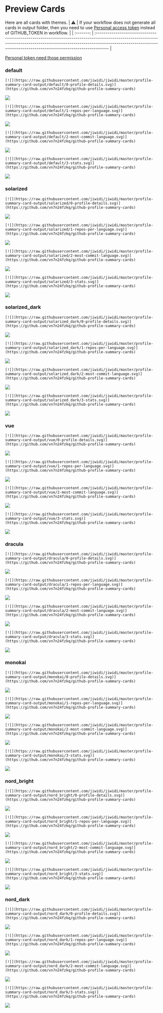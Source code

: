 
# Preview Cards

Here are all cards with themes.
| :warning: | If your workflow does not generate all cards in output folder, then you need to use [Personal access token](https://docs.github.com/en/actions/configuring-and-managing-workflows/creating-and-storing-encrypted-secrets) instead of GITHUB_TOKEN in workflow. |
| :-------: | :------------------------------------------------------------------------------------------------------------------------------------------------------------------------------------------------------------------------------------------------ |

[Personal token need those permission](https://github.com/vn7n24fzkq/github-profile-summary-cards/wiki/Personal-access-token-permissions)


### default


```
[![](https://raw.githubusercontent.com/jiwidi/jiwidi/master/profile-summary-card-output/default/0-profile-details.svg)](https://github.com/vn7n24fzkq/github-profile-summary-cards)
```
![](https://raw.githubusercontent.com/jiwidi/jiwidi/master/profile-summary-card-output/default/0-profile-details.svg)


```
[![](https://raw.githubusercontent.com/jiwidi/jiwidi/master/profile-summary-card-output/default/1-repos-per-language.svg)](https://github.com/vn7n24fzkq/github-profile-summary-cards)
```
![](https://raw.githubusercontent.com/jiwidi/jiwidi/master/profile-summary-card-output/default/1-repos-per-language.svg)


```
[![](https://raw.githubusercontent.com/jiwidi/jiwidi/master/profile-summary-card-output/default/2-most-commit-language.svg)](https://github.com/vn7n24fzkq/github-profile-summary-cards)
```
![](https://raw.githubusercontent.com/jiwidi/jiwidi/master/profile-summary-card-output/default/2-most-commit-language.svg)


```
[![](https://raw.githubusercontent.com/jiwidi/jiwidi/master/profile-summary-card-output/default/3-stats.svg)](https://github.com/vn7n24fzkq/github-profile-summary-cards)
```
![](https://raw.githubusercontent.com/jiwidi/jiwidi/master/profile-summary-card-output/default/3-stats.svg)


### solarized


```
[![](https://raw.githubusercontent.com/jiwidi/jiwidi/master/profile-summary-card-output/solarized/0-profile-details.svg)](https://github.com/vn7n24fzkq/github-profile-summary-cards)
```
![](https://raw.githubusercontent.com/jiwidi/jiwidi/master/profile-summary-card-output/solarized/0-profile-details.svg)


```
[![](https://raw.githubusercontent.com/jiwidi/jiwidi/master/profile-summary-card-output/solarized/1-repos-per-language.svg)](https://github.com/vn7n24fzkq/github-profile-summary-cards)
```
![](https://raw.githubusercontent.com/jiwidi/jiwidi/master/profile-summary-card-output/solarized/1-repos-per-language.svg)


```
[![](https://raw.githubusercontent.com/jiwidi/jiwidi/master/profile-summary-card-output/solarized/2-most-commit-language.svg)](https://github.com/vn7n24fzkq/github-profile-summary-cards)
```
![](https://raw.githubusercontent.com/jiwidi/jiwidi/master/profile-summary-card-output/solarized/2-most-commit-language.svg)


```
[![](https://raw.githubusercontent.com/jiwidi/jiwidi/master/profile-summary-card-output/solarized/3-stats.svg)](https://github.com/vn7n24fzkq/github-profile-summary-cards)
```
![](https://raw.githubusercontent.com/jiwidi/jiwidi/master/profile-summary-card-output/solarized/3-stats.svg)


### solarized_dark


```
[![](https://raw.githubusercontent.com/jiwidi/jiwidi/master/profile-summary-card-output/solarized_dark/0-profile-details.svg)](https://github.com/vn7n24fzkq/github-profile-summary-cards)
```
![](https://raw.githubusercontent.com/jiwidi/jiwidi/master/profile-summary-card-output/solarized_dark/0-profile-details.svg)


```
[![](https://raw.githubusercontent.com/jiwidi/jiwidi/master/profile-summary-card-output/solarized_dark/1-repos-per-language.svg)](https://github.com/vn7n24fzkq/github-profile-summary-cards)
```
![](https://raw.githubusercontent.com/jiwidi/jiwidi/master/profile-summary-card-output/solarized_dark/1-repos-per-language.svg)


```
[![](https://raw.githubusercontent.com/jiwidi/jiwidi/master/profile-summary-card-output/solarized_dark/2-most-commit-language.svg)](https://github.com/vn7n24fzkq/github-profile-summary-cards)
```
![](https://raw.githubusercontent.com/jiwidi/jiwidi/master/profile-summary-card-output/solarized_dark/2-most-commit-language.svg)


```
[![](https://raw.githubusercontent.com/jiwidi/jiwidi/master/profile-summary-card-output/solarized_dark/3-stats.svg)](https://github.com/vn7n24fzkq/github-profile-summary-cards)
```
![](https://raw.githubusercontent.com/jiwidi/jiwidi/master/profile-summary-card-output/solarized_dark/3-stats.svg)


### vue


```
[![](https://raw.githubusercontent.com/jiwidi/jiwidi/master/profile-summary-card-output/vue/0-profile-details.svg)](https://github.com/vn7n24fzkq/github-profile-summary-cards)
```
![](https://raw.githubusercontent.com/jiwidi/jiwidi/master/profile-summary-card-output/vue/0-profile-details.svg)


```
[![](https://raw.githubusercontent.com/jiwidi/jiwidi/master/profile-summary-card-output/vue/1-repos-per-language.svg)](https://github.com/vn7n24fzkq/github-profile-summary-cards)
```
![](https://raw.githubusercontent.com/jiwidi/jiwidi/master/profile-summary-card-output/vue/1-repos-per-language.svg)


```
[![](https://raw.githubusercontent.com/jiwidi/jiwidi/master/profile-summary-card-output/vue/2-most-commit-language.svg)](https://github.com/vn7n24fzkq/github-profile-summary-cards)
```
![](https://raw.githubusercontent.com/jiwidi/jiwidi/master/profile-summary-card-output/vue/2-most-commit-language.svg)


```
[![](https://raw.githubusercontent.com/jiwidi/jiwidi/master/profile-summary-card-output/vue/3-stats.svg)](https://github.com/vn7n24fzkq/github-profile-summary-cards)
```
![](https://raw.githubusercontent.com/jiwidi/jiwidi/master/profile-summary-card-output/vue/3-stats.svg)


### dracula


```
[![](https://raw.githubusercontent.com/jiwidi/jiwidi/master/profile-summary-card-output/dracula/0-profile-details.svg)](https://github.com/vn7n24fzkq/github-profile-summary-cards)
```
![](https://raw.githubusercontent.com/jiwidi/jiwidi/master/profile-summary-card-output/dracula/0-profile-details.svg)


```
[![](https://raw.githubusercontent.com/jiwidi/jiwidi/master/profile-summary-card-output/dracula/1-repos-per-language.svg)](https://github.com/vn7n24fzkq/github-profile-summary-cards)
```
![](https://raw.githubusercontent.com/jiwidi/jiwidi/master/profile-summary-card-output/dracula/1-repos-per-language.svg)


```
[![](https://raw.githubusercontent.com/jiwidi/jiwidi/master/profile-summary-card-output/dracula/2-most-commit-language.svg)](https://github.com/vn7n24fzkq/github-profile-summary-cards)
```
![](https://raw.githubusercontent.com/jiwidi/jiwidi/master/profile-summary-card-output/dracula/2-most-commit-language.svg)


```
[![](https://raw.githubusercontent.com/jiwidi/jiwidi/master/profile-summary-card-output/dracula/3-stats.svg)](https://github.com/vn7n24fzkq/github-profile-summary-cards)
```
![](https://raw.githubusercontent.com/jiwidi/jiwidi/master/profile-summary-card-output/dracula/3-stats.svg)


### monokai


```
[![](https://raw.githubusercontent.com/jiwidi/jiwidi/master/profile-summary-card-output/monokai/0-profile-details.svg)](https://github.com/vn7n24fzkq/github-profile-summary-cards)
```
![](https://raw.githubusercontent.com/jiwidi/jiwidi/master/profile-summary-card-output/monokai/0-profile-details.svg)


```
[![](https://raw.githubusercontent.com/jiwidi/jiwidi/master/profile-summary-card-output/monokai/1-repos-per-language.svg)](https://github.com/vn7n24fzkq/github-profile-summary-cards)
```
![](https://raw.githubusercontent.com/jiwidi/jiwidi/master/profile-summary-card-output/monokai/1-repos-per-language.svg)


```
[![](https://raw.githubusercontent.com/jiwidi/jiwidi/master/profile-summary-card-output/monokai/2-most-commit-language.svg)](https://github.com/vn7n24fzkq/github-profile-summary-cards)
```
![](https://raw.githubusercontent.com/jiwidi/jiwidi/master/profile-summary-card-output/monokai/2-most-commit-language.svg)


```
[![](https://raw.githubusercontent.com/jiwidi/jiwidi/master/profile-summary-card-output/monokai/3-stats.svg)](https://github.com/vn7n24fzkq/github-profile-summary-cards)
```
![](https://raw.githubusercontent.com/jiwidi/jiwidi/master/profile-summary-card-output/monokai/3-stats.svg)


### nord_bright


```
[![](https://raw.githubusercontent.com/jiwidi/jiwidi/master/profile-summary-card-output/nord_bright/0-profile-details.svg)](https://github.com/vn7n24fzkq/github-profile-summary-cards)
```
![](https://raw.githubusercontent.com/jiwidi/jiwidi/master/profile-summary-card-output/nord_bright/0-profile-details.svg)


```
[![](https://raw.githubusercontent.com/jiwidi/jiwidi/master/profile-summary-card-output/nord_bright/1-repos-per-language.svg)](https://github.com/vn7n24fzkq/github-profile-summary-cards)
```
![](https://raw.githubusercontent.com/jiwidi/jiwidi/master/profile-summary-card-output/nord_bright/1-repos-per-language.svg)


```
[![](https://raw.githubusercontent.com/jiwidi/jiwidi/master/profile-summary-card-output/nord_bright/2-most-commit-language.svg)](https://github.com/vn7n24fzkq/github-profile-summary-cards)
```
![](https://raw.githubusercontent.com/jiwidi/jiwidi/master/profile-summary-card-output/nord_bright/2-most-commit-language.svg)


```
[![](https://raw.githubusercontent.com/jiwidi/jiwidi/master/profile-summary-card-output/nord_bright/3-stats.svg)](https://github.com/vn7n24fzkq/github-profile-summary-cards)
```
![](https://raw.githubusercontent.com/jiwidi/jiwidi/master/profile-summary-card-output/nord_bright/3-stats.svg)


### nord_dark


```
[![](https://raw.githubusercontent.com/jiwidi/jiwidi/master/profile-summary-card-output/nord_dark/0-profile-details.svg)](https://github.com/vn7n24fzkq/github-profile-summary-cards)
```
![](https://raw.githubusercontent.com/jiwidi/jiwidi/master/profile-summary-card-output/nord_dark/0-profile-details.svg)


```
[![](https://raw.githubusercontent.com/jiwidi/jiwidi/master/profile-summary-card-output/nord_dark/1-repos-per-language.svg)](https://github.com/vn7n24fzkq/github-profile-summary-cards)
```
![](https://raw.githubusercontent.com/jiwidi/jiwidi/master/profile-summary-card-output/nord_dark/1-repos-per-language.svg)


```
[![](https://raw.githubusercontent.com/jiwidi/jiwidi/master/profile-summary-card-output/nord_dark/2-most-commit-language.svg)](https://github.com/vn7n24fzkq/github-profile-summary-cards)
```
![](https://raw.githubusercontent.com/jiwidi/jiwidi/master/profile-summary-card-output/nord_dark/2-most-commit-language.svg)


```
[![](https://raw.githubusercontent.com/jiwidi/jiwidi/master/profile-summary-card-output/nord_dark/3-stats.svg)](https://github.com/vn7n24fzkq/github-profile-summary-cards)
```
![](https://raw.githubusercontent.com/jiwidi/jiwidi/master/profile-summary-card-output/nord_dark/3-stats.svg)

